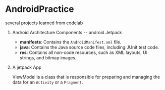 # AndroidPractice
several projects learned from codelab
1. Android Architecture Components -- android Jetpack

   - **manifests**: Contains the `AndroidManifest.xml` file.
   - **java**: Contains the Java source code files, including JUnit test code.
   - **res**: Contains all non-code resources, such as XML layouts, UI strings, and bitmap images.

2. A jetpack App

   ViewModel is a class that is responsible for preparing and managing the data for an `Activity` or a `Fragment`.
